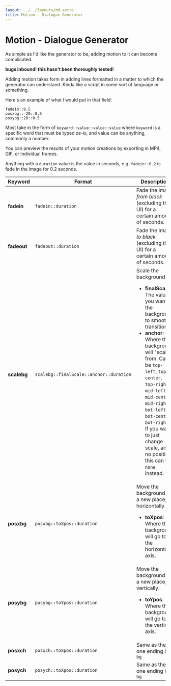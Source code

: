 ```yaml
---
layout: ../../layouts/md.astro
title: Motion - Dialogue Generator
---
```


# Motion - Dialogue Generator

As simple as I'd like the generator to be, adding motion to it can become complicated.

**bugs inbound! this hasn't been thoroughly tested!**

Adding motion takes form in adding lines formatted in a matter to which the generator can understand.
Kinda like a script in some sort of language or something.

Here's an example of what I would put in that field:
```
fadein::0.5
posxbg::-20::0.5
posybg::20::0.5
```

Most take in the form of `keyword::value::value::value` where `keyword` is a specific word that must be typed *as-is*, and value
can be anything, commonly a number.

You can preview the results of your motion creations by exporting in MP4, GIF, or individual frames.

Anything with a `duration` value is the value in seconds, e.g. `fadein::0.2` is fade in the image for 0.2 seconds.

| Keyword | Format | Description
| - | - | - |
| **fadein** | `fadein::duration` | Fade the image *from black* (excluding the UI) for a certain amount of seconds. |
| **fadeout** | `fadeout::duration` | Fade the image *to black* (excluding the UI) for a certain amount of seconds. |
| **scalebg** | `scalebg::finalScale::anchor::duration` | Scale the background. <ul><li>**finalScale**: The value you want the background to smoothly transition to</li><li>**anchor**: Where the background will "scale" from. Can be `top-left`, `top-center`, `top-right`, `mid-left`, `mid-center`, `mid-right`, `bot-left`, `bot-center`, `bot-right`. If you want to just change scale, and no position, this can be `none` instead.</li></ul> |
| **posxbg** | `posxbg::toXpos::duration` | Move the background to a new place, horizontally. <ul><li>**toXpos**: Where the background will go to in the horizontal axis.</li></ul> |
| **posybg** | `posybg::toYpos::duration` | Move the background to a new place, vertically. <ul><li>**toYpos**: Where the background will go to in the vertical axis.</li></ul> |
| **posxch** | `posxch::toXpos::duration` | Same as the one ending in `bg` |
| **posych** | `posych::toXpos::duration` | Same as the one ending in `bg` |